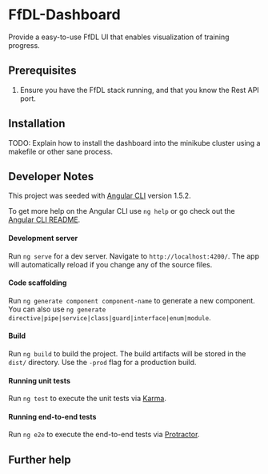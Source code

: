<!--
{% comment %}
Copyright 2017-2018 IBM Corporation

Licensed under the Apache License, Version 2.0 (the "License");
you may not use this file except in compliance with the License.
You may obtain a copy of the License at

http://www.apache.org/licenses/LICENSE-2.0

Unless required by applicable law or agreed to in writing, software
distributed under the License is distributed on an "AS IS" BASIS,
WITHOUT WARRANTIES OR CONDITIONS OF ANY KIND, either express or implied.
See the License for the specific language governing permissions and
limitations under the License.
{% endcomment %}
-->

# FfDL-Dashboard
Provide a easy-to-use FfDL UI that enables visualization of training progress.

## Prerequisites
1. Ensure you have the FfDL stack running, and that you know the Rest API port.

## Installation
TODO: Explain how to install the dashboard into the minikube cluster
using a makefile or other sane process.

## Developer Notes
This project was seeded with [Angular CLI](https://github.com/angular/angular-cli) version 1.5.2.

To get more help on the Angular CLI use `ng help` or go check out the [Angular CLI README](https://github.com/angular/angular-cli/blob/master/README.md).

#### Development server
Run `ng serve` for a dev server. Navigate to `http://localhost:4200/`. The app will automatically reload if you change any of the source files.

#### Code scaffolding
Run `ng generate component component-name` to generate a new component. You can also use `ng generate directive|pipe|service|class|guard|interface|enum|module`.

#### Build
Run `ng build` to build the project. The build artifacts will be stored in the `dist/` directory. Use the `-prod` flag for a production build.

#### Running unit tests
Run `ng test` to execute the unit tests via [Karma](https://karma-runner.github.io).

#### Running end-to-end tests
Run `ng e2e` to execute the end-to-end tests via [Protractor](http://www.protractortest.org/).

## Further help

